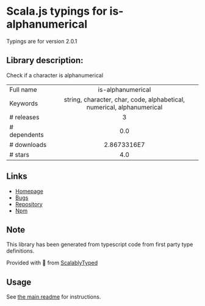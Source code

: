 
# Scala.js typings for is-alphanumerical

Typings are for version 2.0.1

## Library description:
Check if a character is alphanumerical

|                    |                 |
| ------------------ | :-------------: |
| Full name          | is-alphanumerical |
| Keywords           | string, character, char, code, alphabetical, numerical, alphanumerical |
| # releases         | 3 |
| # dependents       | 0.0 |
| # downloads        | 2.8673316E7 |
| # stars            | 4.0 |

## Links
- [Homepage](https://github.com/wooorm/is-alphanumerical#readme)
- [Bugs](https://github.com/wooorm/is-alphanumerical/issues)
- [Repository](https://github.com/wooorm/is-alphanumerical)
- [Npm](https://www.npmjs.com/package/is-alphanumerical)
    


## Note
This library has been generated from typescript code from first party type definitions.

Provided with :purple_heart: from [ScalablyTyped](https://github.com/oyvindberg/ScalablyTyped)

## Usage
See [the main readme](../../readme.md) for instructions.


